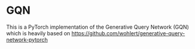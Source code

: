 # GQN

This is a PyTorch implementation of the Generative Query Network (GQN)
which is heavily based on https://github.com/wohlert/generative-query-network-pytorch

